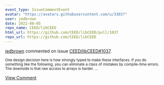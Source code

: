 ```yaml
---
event_type: IssueCommentEvent
avatar: "https://avatars.githubusercontent.com/u/3303?"
user: jedbrown
date: 2022-08-05
repo_name: CEED/libCEED
html_url: https://github.com/CEED/libCEED/pull/1037
repo_url: https://github.com/CEED/libCEED
---
```


<a href='https://github.com/jedbrown' target='_blank'>jedbrown</a> commented on issue <a href='https://github.com/CEED/libCEED/pull/1037' target='_blank'>CEED/libCEED#1037</a>.

<small>One design decision here is how strongly typed to make these interfaces. If you do something like the following, you can eliminate a class of mistakes by compile-time errors. The downside is that raw access to arrays is harder....</small>

<a href='https://github.com/CEED/libCEED/pull/1037' target='_blank'>View Comment</a>